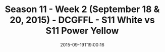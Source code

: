 ---
title: Season 11 - Week 2 (September 18 & 20, 2015) - DCGFFL - S11 White vs S11 Power
  Yellow
teams-score:
- team: _teams/s11-white.md
  score: 33
- team: _teams/s11-power-yellow.md
  score: 12
mvp: Nolan Lazarus (White), Kieran G. (Power Yellow)
game-ball: ''
season: 11
week: 2
date: '2015-09-19T19:00:16'
pageid: season-xi-week-2-939-vs-935
---
